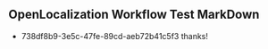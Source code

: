 ## OpenLocalization Workflow Test MarkDown
* 738df8b9-3e5c-47fe-89cd-aeb72b41c5f3 
thanks!<!--HONumber=Mar16_HO2-->
